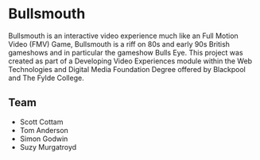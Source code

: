 # Bullsmouth
Bullsmouth is an interactive video experience much like an Full Motion Video (FMV) Game, Bullsmouth is a riff on 80s and early 90s British gameshows and in particular the gameshow Bulls Eye. 
This project was created as part of a Developing Video Experiences module within the Web Technologies and Digital Media Foundation Degree offered by Blackpool and The Fylde College. 

## Team
* Scott Cottam
* Tom Anderson
* Simon Godwin
* Suzy Murgatroyd 
